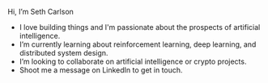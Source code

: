 Hi, I’m Seth Carlson
- I love building things and I'm passionate about the prospects of artificial intelligence.
- I’m currently learning about reinforcement learning, deep learning, and distributed system design.
- I’m looking to collaborate on artificial intelligence or crypto projects.
- Shoot me a message on LinkedIn to get in touch.
<!---
sdcarlson/sdcarlson is a ✨ special ✨ repository because its `README.md` (this file) appears on your GitHub profile.
You can click the Preview link to take a look at your changes.
--->
